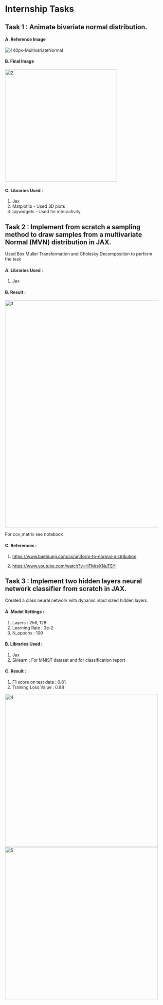 # Internship Tasks

## Task 1 : Animate bivariate normal distribution.
#### A. Reference Image 
![440px-MultivariateNormal](https://user-images.githubusercontent.com/21031150/210636314-ce503b09-5e0b-4312-9a73-7ce495f977ee.png)

#### B. Final Image
<img width="368" alt="2" src="https://user-images.githubusercontent.com/21031150/210636397-2495be91-e2ac-42db-b266-67b4207417ff.png">

#### C. Libraries Used :
1. Jax
2. Matplotlib - Used 3D plots
3. Ipywidgets - Used for interactivity

## Task 2 : Implement from scratch a sampling method to draw samples from a multivariate Normal (MVN) distribution in JAX. </h2>

Used Box Muller Transformation and Cholesky Decomposition to perform the task

#### A. Libraries Used :
1. Jax

#### B. Result :
<img width="745" alt="3" src="https://user-images.githubusercontent.com/21031150/210636505-5b8e7255-cbad-432f-a9c2-00f3041894dc.png">

For cov_matrix see notebook 

#### C. References :
1. https://www.baeldung.com/cs/uniform-to-normal-distribution

2. https://www.youtube.com/watch?v=HFMrsXNuTSY


## Task 3 : Implement two hidden layers neural network classifier from scratch in JAX. </h2>
Created a class neural network with dynamic input sized hidden layers. 

#### A. Model Settings : 
1. Layers : 256, 128
2. Learning Rate : 3e-2
3. N_epochs : 100

#### B. Libraries Used :
1. Jax
2. Sklearn : For MNIST dataset and for classification report

#### C. Result : 
1. F1 score on test data : 0.81
2. Training Loss Value : 0.88

<img width="502" alt="4" src="https://user-images.githubusercontent.com/21031150/210636687-86bf9f4d-7485-4630-abb2-881fa06a5e6d.png">

<img width="502" alt="5" src="https://user-images.githubusercontent.com/21031150/210636854-cc2a171b-55bc-4229-ab2e-1fbceaa0ac06.png">


